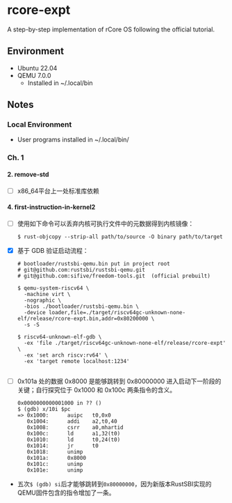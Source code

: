 # rcore-expt
A step-by-step implementation of rCore OS following the official tutorial.

## Environment
- Ubuntu 22.04
- QEMU 7.0.0
  - Installed in ~/.local/bin

## Notes

### Local Environment

- User programs installed in ~/.local/bin/
### Ch. 1 
#### 2. remove-std
  - [ ] x86_64平台上一处标准库依赖

#### 4. first-instruction-in-kernel2
  - [ ] 使用如下命令可以丢弃内核可执行文件中的元数据得到内核镜像：
    ```
    $ rust-objcopy --strip-all path/to/source -O binary path/to/target
    ```
  - [x] 基于 GDB 验证启动流程：
    ```
    # bootloader/rustsbi-qemu.bin put in project root
    # git@github.com:rustsbi/rustsbi-qemu.git
    # git@github.com:sifive/freedom-tools.git  (official prebuilt)

    $ qemu-system-riscv64 \
      -machine virt \
      -nographic \
      -bios ./bootloader/rustsbi-qemu.bin \
      -device loader,file=./target/riscv64gc-unknown-none-elf/release/rcore-expt.bin,addr=0x80200000 \
      -s -S

    $ riscv64-unknown-elf-gdb \
      -ex 'file ./target/riscv64gc-unknown-none-elf/release/rcore-expt' \
      -ex 'set arch riscv:rv64' \
      -ex 'target remote localhost:1234'
      
    ```
  - [ ] 0x101a 处的数据 0x8000 是能够跳转到 0x80000000 进入启动下一阶段的关键；自行探究位于 0x1000 和 0x100c 两条指令的含义。
    ```
    0x0000000000001000 in ?? ()
    $ (gdb) x/10i $pc
    => 0x1000:      auipc   t0,0x0
       0x1004:      addi    a2,t0,40
       0x1008:      csrr    a0,mhartid
       0x100c:      ld      a1,32(t0)
       0x1010:      ld      t0,24(t0)
       0x1014:      jr      t0
       0x1018:      unimp
       0x101a:      0x8000
       0x101c:      unimp
       0x101e:      unimp
    ```

- 五次```$ (gdb) si```后才能够跳转到```0x80000000```，因为新版本RustSBI实现的QEMU固件包含的指令增加了一条。
